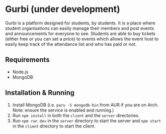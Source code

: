 # Gurbi (under development)
Gurbi is a platform designed for students, by students. It is a place where student organisations can easily
manage their members and post events and announcements for everyone to see. Students are able to buy
tickets (either free or you can set a price) to events which allows the event host to easily keep track of the
attendance list and who has paid or not.

## Requirements
* Node.js
* MongoDB

## Installation & Running
1. Install MongoDB (i.e. `paru -S mongodb-bin` from AUR if you are on Arch. Note: ensure the service is enabled and running.)
1. Run `npm install` in both the `client` and the `server` directories.
1. Run `npm run dev` in the `server` directory to start the server and `npm start` in the `client` directory to start the client.
